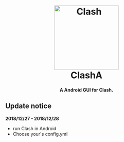 <h1 align="center">
  <img src="https://github.com/ccg2018/ClashA/raw/master/docs/logo.png" alt="Clash" width="200">
  <br>
  ClashA
  <br>
</h1>

<h4 align="center">A Android GUI for Clash.</h4>


## Update notice

**2018/12/27 - 2018/12/28**

- run Clash in Android
- Choose your's config.yml


